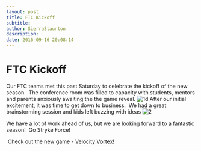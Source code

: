 ```yaml
---
layout: post
title: FTC Kickoff
subtitle:
author: SierraStaunton
description:
date: 2016-09-16 20:08:14
---
```


# FTC Kickoff

Our FTC teams met this past Saturday to celebrate the kickoff of the new season.  The conference room was filled to capacity with students, mentors and parents anxiously awaiting the the game reveal. ![1](/wp-content/uploads/2016/09/1-300x200.jpg)d After our initial excitement, it was time to get down to business.  We had a great brainstorming session and kids left buzzing with ideas ![2](http://strykeforce.org/wp-content/uploads/2016/09/2-300x200.jpg)

We have a lot of work ahead of us, but we are looking forward to a fantastic season!  Go Stryke Force!

 Check out the new game - [Velocity Vortex!](https://www.youtube.com/watch?v=6Eyk5CJg41A)
